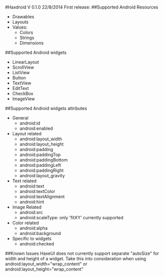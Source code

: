 #Haxdroid V 0.1.0 22/8/2014
First release: 
##Supported Android Resources

- Drawables
- Layouts
- Values:
	- Colors
	- Strings
	- Dimensions

##Supported Android widgets
- LinearLayout
- ScrollView
- ListView
- Button
- TextView
- EditText
- CheckBox
- ImageView


##Supported Android widgets attributes

- General
	- android:id
	- android:enabled
- Layout related
	- android:layout_width
	- android:layout_height
	- android:padding
	- android:paddingTop
	- android:paddingBottom
	- android:paddingLeft
	- android:paddingRight
	- android:layout_gravity
- Text related
	- android:text
	- android:textColor
	- android:textAlignment
	- android:hint
- Image Related	
	- android:src
	- android:scaleType: only 'fitXY' currently supported
- Color related
	- android:alpha
	- android:background
- Specific to widgets
	- android:checked

##Known Issues
HaxeUI does not currently support separate "autoSize" for width and height of a widget. Take this into consideration when using  android:layout_width="wrap_content" 
or android:layout_height="wrap_content" 

